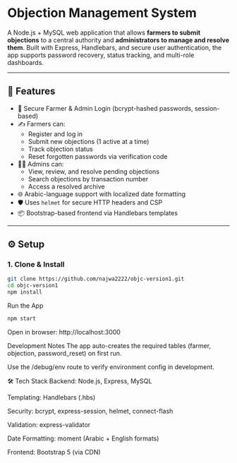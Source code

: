 # Objection Management System

A Node.js + MySQL web application that allows **farmers to submit objections** to a central authority and **administrators to manage and resolve them**. Built with Express, Handlebars, and secure user authentication, the app supports password recovery, status tracking, and multi-role dashboards.

---

## 🚀 Features

- 🔐 Secure Farmer & Admin Login (bcrypt-hashed passwords, session-based)
- ✍️ Farmers can:
  - Register and log in
  - Submit new objections (1 active at a time)
  - Track objection status
  - Reset forgotten passwords via verification code
- 🧑‍💼 Admins can:
  - View, review, and resolve pending objections
  - Search objections by transaction number
  - Access a resolved archive
- 🌐 Arabic-language support with localized date formatting
- 🛡️ Uses `helmet` for secure HTTP headers and CSP
- 📦 Bootstrap-based frontend via Handlebars templates

---

## ⚙️ Setup

### 1. Clone & Install

```bash
git clone https://github.com/najwa2222/objc-version1.git
cd objc-version1
npm install
```

Run the App
```bash
npm start
```

Open in browser: http://localhost:3000


Development Notes
The app auto-creates the required tables (farmer, objection, password_reset) on first run.

Use the /debug/env route to verify environment config in development.

🛠 Tech Stack
Backend: Node.js, Express, MySQL

Templating: Handlebars (.hbs)

Security: bcrypt, express-session, helmet, connect-flash

Validation: express-validator

Date Formatting: moment (Arabic + English formats)

Frontend: Bootstrap 5 (via CDN)

